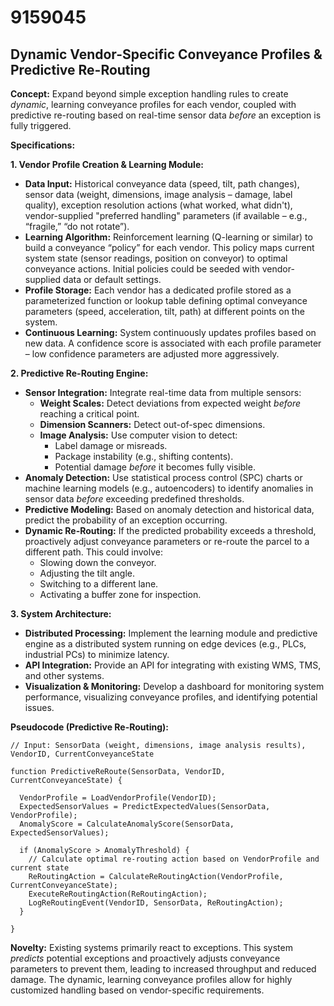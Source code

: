 # 9159045

## Dynamic Vendor-Specific Conveyance Profiles & Predictive Re-Routing

**Concept:** Expand beyond simple exception handling rules to create *dynamic*, learning conveyance profiles for each vendor, coupled with predictive re-routing based on real-time sensor data *before* an exception is fully triggered.

**Specifications:**

**1. Vendor Profile Creation & Learning Module:**

*   **Data Input:** Historical conveyance data (speed, tilt, path changes), sensor data (weight, dimensions, image analysis – damage, label quality), exception resolution actions (what worked, what didn't), vendor-supplied "preferred handling" parameters (if available – e.g., “fragile,” “do not rotate”).
*   **Learning Algorithm:**  Reinforcement learning (Q-learning or similar) to build a conveyance “policy” for each vendor. This policy maps current system state (sensor readings, position on conveyor) to optimal conveyance actions.  Initial policies could be seeded with vendor-supplied data or default settings.
*   **Profile Storage:** Each vendor has a dedicated profile stored as a parameterized function or lookup table defining optimal conveyance parameters (speed, acceleration, tilt, path) at different points on the system.
*   **Continuous Learning:** System continuously updates profiles based on new data.  A confidence score is associated with each profile parameter – low confidence parameters are adjusted more aggressively.

**2. Predictive Re-Routing Engine:**

*   **Sensor Integration:** Integrate real-time data from multiple sensors:
    *   **Weight Scales:**  Detect deviations from expected weight *before* reaching a critical point.
    *   **Dimension Scanners:**  Detect out-of-spec dimensions.
    *   **Image Analysis:** Use computer vision to detect:
        *   Label damage or misreads.
        *   Package instability (e.g., shifting contents).
        *   Potential damage *before* it becomes fully visible.
*   **Anomaly Detection:**  Use statistical process control (SPC) charts or machine learning models (e.g., autoencoders) to identify anomalies in sensor data *before* exceeding predefined thresholds.
*   **Predictive Modeling:**  Based on anomaly detection and historical data, predict the probability of an exception occurring.
*   **Dynamic Re-Routing:**  If the predicted probability exceeds a threshold, proactively adjust conveyance parameters or re-route the parcel to a different path.  This could involve:
    *   Slowing down the conveyor.
    *   Adjusting the tilt angle.
    *   Switching to a different lane.
    *   Activating a buffer zone for inspection.

**3. System Architecture:**

*   **Distributed Processing:** Implement the learning module and predictive engine as a distributed system running on edge devices (e.g., PLCs, industrial PCs) to minimize latency.
*   **API Integration:** Provide an API for integrating with existing WMS, TMS, and other systems.
*   **Visualization & Monitoring:** Develop a dashboard for monitoring system performance, visualizing conveyance profiles, and identifying potential issues.

**Pseudocode (Predictive Re-Routing):**

```
// Input: SensorData (weight, dimensions, image analysis results), VendorID, CurrentConveyanceState

function PredictiveReRoute(SensorData, VendorID, CurrentConveyanceState) {

  VendorProfile = LoadVendorProfile(VendorID);
  ExpectedSensorValues = PredictExpectedValues(SensorData, VendorProfile);
  AnomalyScore = CalculateAnomalyScore(SensorData, ExpectedSensorValues);

  if (AnomalyScore > AnomalyThreshold) {
    // Calculate optimal re-routing action based on VendorProfile and current state
    ReRoutingAction = CalculateReRoutingAction(VendorProfile, CurrentConveyanceState);
    ExecuteReRoutingAction(ReRoutingAction);
    LogReRoutingEvent(VendorID, SensorData, ReRoutingAction);
  }

}
```

**Novelty:** Existing systems primarily react to exceptions. This system *predicts* potential exceptions and proactively adjusts conveyance parameters to prevent them, leading to increased throughput and reduced damage. The dynamic, learning conveyance profiles allow for highly customized handling based on vendor-specific requirements.